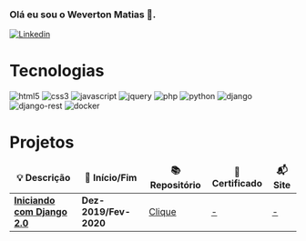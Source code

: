 ### Olá eu sou o Weverton Matias 🖖.

[![Linkedin](https://img.shields.io/badge/LinkedIn-0077B5?style=for-the-badge&logo=linkedin&logoColor=white
)](https://www.linkedin.com/in/weverton-matias-09854416b/)

# Tecnologias

<div style="display: inline_block">
    <img aling="center" alt="html5"
        src="https://img.shields.io/badge/HTML5-E34F26?style=for-the-badge&logo=html5&logoColor=white">
    <img aling="center" alt="css3"
        src="https://img.shields.io/badge/CSS3-1572B6?style=for-the-badge&logo=css3&logoColor=white">
    <img aling="center" alt="javascript"
        src="https://img.shields.io/badge/JavaScript-323330?style=for-the-badge&logo=javascript&logoColor=F7DF1E">
    <img aling="center" alt="jquery"
        src="https://img.shields.io/badge/jQuery-0769AD?style=for-the-badge&logo=jquery&logoColor=white">
     <img aling="center" alt="php"
        src="https://img.shields.io/badge/PHP-777BB4?style=for-the-badge&logo=php&logoColor=white">
    <img aling="center" alt="python"
        src="https://img.shields.io/badge/Python-14354C?style=for-the-badge&logo=python&logoColor=white">
    <img aling="center" alt="django"
        src="https://img.shields.io/badge/Django-092E20?style=for-the-badge&logo=django&logoColor=white">
    <img aling="center" alt="django-rest"
        src="https://img.shields.io/badge/django%20rest-ff1709?style=for-the-badge&logo=django&logoColor=white">
    <img aling="center" alt="docker"
    src="https://img.shields.io/badge/Docker-2CA5E0?style=for-the-badge&logo=docker&logoColor=white">
</div>

# Projetos

<table>
  <thead align="center">
    <tr border: none;>
      <td><b>💡 Descrição</b></td>
      <td><b>🏁 Início/Fim</b></td>
      <td><b>📚 Repositório</b></td>
      <td><b>📜 Certificado</b></td>
      <td><b>📬 Site</b></td>
    </tr>
  </thead>
  <tbody>
    <tr>
        <td>
            <b>
                <a href="https://github.com/wevertonmatias/curso-django-2.0">Iniciando com Django 2.0
                </a>
            </b>
        </td>
        <td>
            <b>Dez-2019/Fev-2020</b>
        </td>
      <td>
        <a href="https://github.com/wevertonmatias/curso-django-2.0">Clique</a>
      </td>
        <td>
        <a href="#">-</a>
        </td>
      <td>
        <a href="#">-</a>
      </td>
    
  </tbody>
</table>
